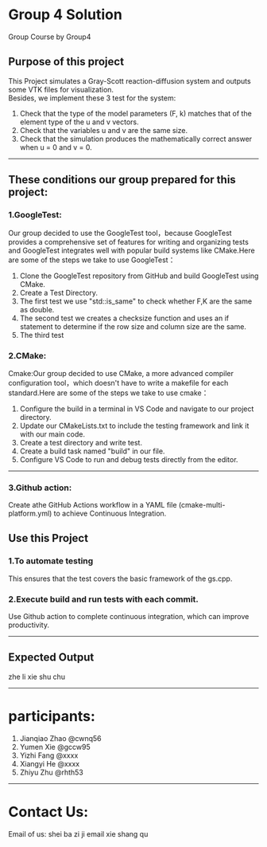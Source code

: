 # Group 4 Solution
Group Course by Group4

## Purpose of this project
This Project simulates a Gray-Scott reaction-diffusion system and outputs some VTK files for visualization.<br>
Besides, we implement these 3 test for the system:<br>
1. Check that the type of the model parameters (F, k) matches that of the element type of the u and v vectors.
2. Check that the variables u and v are the same size.
3. Check that the simulation produces the mathematically correct answer when u = 0 and v = 0.

---

## These conditions our group prepared for this project:
### 1.GoogleTest:
Our group decided to use the GoogleTest tool，because GoogleTest provides a comprehensive set of features for writing and organizing tests and GoogleTest integrates well with popular build systems like CMake.Here are some of the steps we take to use GoogleTest：
1. Clone the GoogleTest repository from GitHub and build GoogleTest using CMake.
2. Create a Test Directory.
3. The first test we use "std::is_same" to check whether F,K are the same as double.
4. The second test we creates a checksize function and uses an if statement to determine if the row size and column size are the same.
5. The third test

### 2.CMake:
Cmake:Our group decided to use CMake, a more advanced compiler configuration tool，which doesn't have to write a makefile for each standard.Here are some of the steps we take to use cmake：
1. Configure the build in a terminal in VS Code and navigate to our project directory. 
2. Update our CMakeLists.txt to include the testing framework and link it with our main code.
3. Create a test directory and write test.
4. Create a build task named "build" in our file.
5. Configure VS Code to run and debug tests directly from the editor. 
---
### 3.Github action:
Create athe GitHub Actions workflow in a YAML file (cmake-multi-platform.yml) to achieve Continuous Integration.  

## Use this Project 
### 1.To automate testing
This ensures that the test covers the basic framework of the gs.cpp.
### 2.Execute build and run tests with each commit.
Use Github action to complete continuous integration, which can improve productivity.

---

## Expected Output
zhe li xie shu chu

---

# participants:
1. Jianqiao Zhao @cwnq56
2. Yumen Xie @gccw95
3. Yizhi Fang @xxxx
4. Xiangyi He @xxxx
5. Zhiyu Zhu @rhth53

---

# Contact Us:
Email of us: shei ba zi ji email xie shang qu
